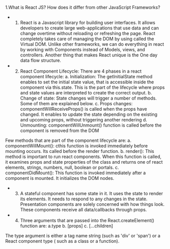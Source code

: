 1.What is React JS? How does it differ from other JavaScript Frameworks?

* 1. React is a Javascript library for building user interfaces. It allows developers to create large web-applications that use data and can change overtime without reloading or refreshing the page.
React completely takes care of managing the DOM by using called the Virtual DOM. Unlike other frameworks, we can do everything in react by working with Components instead of Models, views, and controllers. Another thing that makes React unique is the One day data flow structure.

* 2. React Component Lifecycle:
There are 4 phases in a react component lifecycle:
a. Initialization: The getInitialState method enables to set the initial state value, that is accessible inside the component via this.state. This is the part of the lifecycle where props and state values are interpreted to create the correct output. 
b. Change of state: State changes will trigger a number of methods. Some of them are explained below.
c. Props changes: componentWillReceiveProps() is called when the props have changed. It enables to update the state depending on the existing and upcoming props, without triggering another rendering
d. Unmounting: componentWillUnmount() function is called before the component is removed from the DOM

Few methods that are part of the component lifecycle are:
a. componentWillMount(): cthis function is invoked immediately before mounting occurs. Its called before the render function. 
b. render(): This method is important to run react components. When this function is called, it examines props and state properties of the class and returns one of react elements, strings, numbers, null, boolean or portals.	
c. componentDidMount(): This function is invoked immediately after a component is mounted. It initializes the DOM nodes.

* 3. A stateful component has some state in it. It uses the state to render its elements. It needs to respond to any changes in the state.
Presentation components are solely concerned with how things look. These components receive all data/callbacks through props.

* 4. Three arguments that are passed into the React.createElement() function are:
a.type
b. [props]
c. [...children]

The type argument is either a tag name string (such as 'div' or 'span') or a React component type ( such as a class or a function).